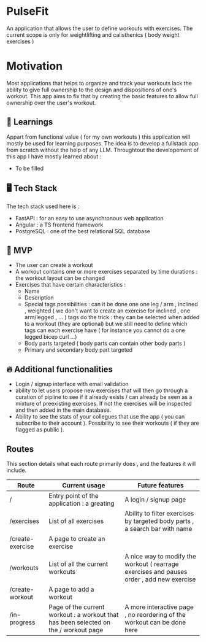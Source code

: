 # PulseFit
An application that allows the user to define workouts with exercises.
The current scope is only for weightlifting and calisthenics ( body weight exercises )

# Motivation

Most applications that helps to organize and track your workouts lack the ability to give full ownership to the 
design and dispositions of one's workout.
This app aims to fix that by creating the basic features to allow full ownership over the user's workout. 

## 📖 Learnings

Appart from functional value ( for my own workouts )  this application will mostly be used for learning purposes. 
The idea is to develop a fullstack app from scratch without the help of any LLM. Throughtout the developement of 
this app I have mostly learned about :
- To be filled

## 🖥️ Tech Stack

The tech stack used here is : 

- FastAPI : for an easy to use asynchronous web application
- Angular : a TS frontend framework
- PostgreSQL : one of the best relational SQL database

## 🚀 MVP 

- The user can create a workout 
- A workout contains one or more exercises separated by time durations : the workout layout can be changed
- Exercises that have certain characteristics : 
  - Name
  - Description
  - Special tags possibilities : can it be done one one leg / arm , inclined , weighted ( we don't want to create an 
    exercise for inclined , one arm/legged , ... ) tags do the trick : they can be selected when added to a workout 
    (they are optional) but we still need to define which tags can each exercise have ( for instance you cannot do a 
    one legged bicep curl ...) 
  - Body parts targeted ( body parts can contain other body parts )
  - Primary and secondary body part targeted

## 🔥 Additional functionalities 

- Login / signup interface with email validation 
- ability to let users propose new exercises that will then go through a curation of pipline to see if it already 
  exists / can already be seen as a mixture of preexisting exercises. If not the exercises will be inspected and 
  then added in the main database.
- Ability to see the stats of your collegues that use the app ( you can subscribe to their account ). Possibility to 
  see their workouts ( if they are flagged as public ).


## Routes

This section details what each route primarily does , and the features it will include.

| Route            | Current usage                                                                        | Future features                              |
|------------------|--------------------------------------------------------------------------------------|----------------------------------------------|
| /                | Entry point of the application : a greating                                          | A login / signup page                        |
| /exercises       | List of all exercises                                                                | Ability to filter exercises by targeted body parts , a search bar with name |
| /create-exercise | A page to create an exercise                                                         |                                              |
| /workouts        | List of all the current workouts                                                     | A nice way to modify the workout ( rearrage exercises and pauses order , add new exercise |
| /create-workout  | A page to add a workout                                                              |                                              |
| /in-progress     | Page of the current workout : a workout that has been selected on the / workout page | A more interactive page , no reordering of the workout can be done here |

